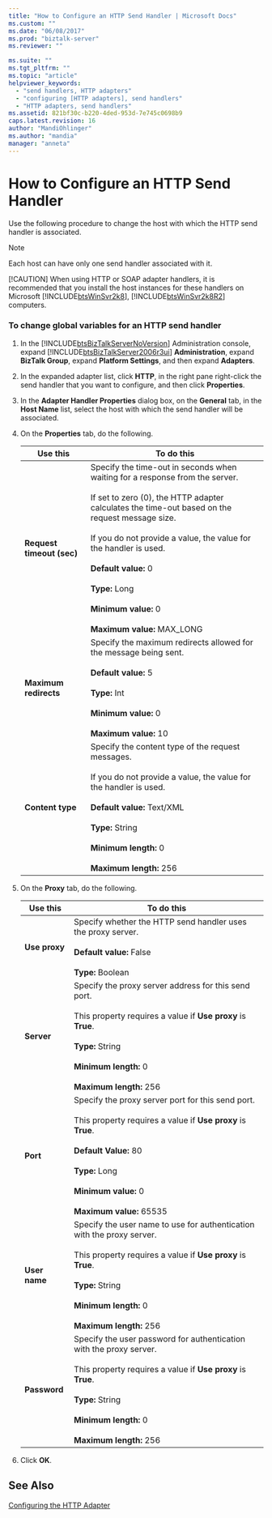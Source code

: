 ```yaml
---
title: "How to Configure an HTTP Send Handler | Microsoft Docs"
ms.custom: ""
ms.date: "06/08/2017"
ms.prod: "biztalk-server"
ms.reviewer: ""

ms.suite: ""
ms.tgt_pltfrm: ""
ms.topic: "article"
helpviewer_keywords: 
  - "send handlers, HTTP adapters"
  - "configuring [HTTP adapters], send handlers"
  - "HTTP adapters, send handlers"
ms.assetid: 821bf30c-b220-4ded-953d-7e745c0698b9
caps.latest.revision: 16
author: "MandiOhlinger"
ms.author: "mandia"
manager: "anneta"
---
```

# How to Configure an HTTP Send Handler
Use the following procedure to change the host with which the HTTP send handler is associated.  

> [!NOTE]
>  Each host can have only one send handler associated with it.  
> 
> [!CAUTION]
>  When using HTTP or SOAP adapter handlers, it is recommended that you install the host instances for these handlers on Microsoft [!INCLUDE[btsWinSvr2k8](../includes/btswinsvr2k8-md.md)], [!INCLUDE[btsWinSvr2k8R2](../includes/btswinsvr2k8r2-md.md)] computers.  

### To change global variables for an HTTP send handler  

1. In the [!INCLUDE[btsBizTalkServerNoVersion](../includes/btsbiztalkservernoversion-md.md)] Administration console, expand [!INCLUDE[btsBizTalkServer2006r3ui](../includes/btsbiztalkserver2006r3ui-md.md)] **Administration**, expand **BizTalk Group**, expand **Platform Settings**, and then expand **Adapters**.  

2. In the expanded adapter list, click **HTTP**, in the right pane right-click the send handler that you want to configure, and then click **Properties**.  

3. In the **Adapter Handler Properties** dialog box, on the **General** tab, in the **Host Name** list, select the host with which the send handler will be associated.  

4. On the **Properties** tab, do the following.  


   |         Use this          |                                                                                                                                                                                                 To do this                                                                                                                                                                                                  |
   |---------------------------|-------------------------------------------------------------------------------------------------------------------------------------------------------------------------------------------------------------------------------------------------------------------------------------------------------------------------------------------------------------------------------------------------------------|
   | **Request timeout (sec)** | Specify the time-out in seconds when waiting for a response from the server.<br /><br /> If set to zero (0), the HTTP adapter calculates the time-out based on the request message size.<br /><br /> If you do not provide a value, the value for the handler is used.<br /><br /> **Default value:** 0<br /><br /> **Type:** Long<br /><br /> **Minimum value:** 0<br /><br /> **Maximum value:** MAX_LONG |
   |   **Maximum redirects**   |                                                                                                       Specify the maximum redirects allowed for the message being sent.<br /><br /> **Default value:** 5<br /><br /> **Type:** Int<br /><br /> **Minimum value:** 0<br /><br /> **Maximum value:** 10                                                                                                       |
   |     **Content type**      |                                                                 Specify the content type of the request messages.<br /><br /> If you do not provide a value, the value for the handler is used.<br /><br /> **Default value:** Text/XML<br /><br /> **Type:** String<br /><br /> **Minimum length:** 0<br /><br /> **Maximum length:** 256                                                                  |


5. On the **Proxy** tab, do the following.  


   |   Use this    |                                                                                                                          To do this                                                                                                                           |
   |---------------|---------------------------------------------------------------------------------------------------------------------------------------------------------------------------------------------------------------------------------------------------------------|
   | **Use proxy** |                                                                Specify whether the HTTP send handler uses the proxy server.<br /><br /> **Default value:** False<br /><br /> **Type:** Boolean                                                                |
   |  **Server**   |               Specify the proxy server address for this send port.<br /><br /> This property requires a value if **Use proxy** is **True**.<br /><br /> **Type:** String<br /><br /> **Minimum length:** 0<br /><br /> **Maximum length:** 256                |
   |   **Port**    | Specify the proxy server port for this send port.<br /><br /> This property requires a value if **Use proxy** is **True**.<br /><br /> **Default Value:** 80<br /><br /> **Type:** Long<br /><br /> **Minimum value:** 0<br /><br /> **Maximum value:** 65535 |
   | **User name** |      Specify the user name to use for authentication with the proxy server.<br /><br /> This property requires a value if **Use proxy** is **True**.<br /><br /> **Type:** String<br /><br /> **Minimum length:** 0<br /><br /> **Maximum length:** 256       |
   | **Password**  |        Specify the user password for authentication with the proxy server.<br /><br /> This property requires a value if **Use proxy** is **True**.<br /><br /> **Type:** String<br /><br /> **Minimum length:** 0<br /><br /> **Maximum length:** 256        |


6. Click **OK**.  

## See Also  
 [Configuring the HTTP Adapter](../core/configuring-the-http-adapter.md)